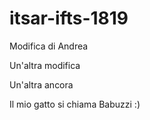 # itsar-ifts-1819

Modifica di Andrea

Un'altra modifica

Un'altra ancora

Il mio gatto si chiama Babuzzi :)
